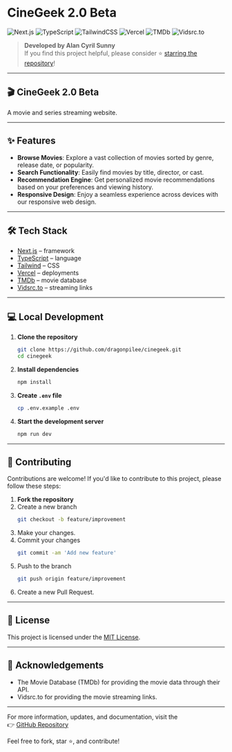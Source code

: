 # CineGeek 2.0 Beta

![Next.js](https://img.shields.io/badge/Framework-Next.js-black)
![TypeScript](https://img.shields.io/badge/Language-TypeScript-blue)
![TailwindCSS](https://img.shields.io/badge/CSS-Tailwind-38bdf8)
![Vercel](https://img.shields.io/badge/Deploy-Vercel-black)
![TMDb](https://img.shields.io/badge/Data-TMDb-01b4e4)
![Vidsrc.to](https://img.shields.io/badge/Streaming-Vidsrc.to-purple)

> **Developed by Alan Cyril Sunny**  
> If you find this project helpful, please consider ⭐ [starring the repository](https://github.com/dragonpilee/cinegeek)!

---

## 🎬 CineGeek 2.0 Beta

A movie and series streaming website.

---

## ✨ Features

- **Browse Movies**: Explore a vast collection of movies sorted by genre, release date, or popularity.
- **Search Functionality**: Easily find movies by title, director, or cast.
- **Recommendation Engine**: Get personalized movie recommendations based on your preferences and viewing history.
- **Responsive Design**: Enjoy a seamless experience across devices with our responsive web design.

---

## 🛠️ Tech Stack

- [Next.js](https://nextjs.org/) – framework
- [TypeScript](https://www.typescriptlang.org/) – language
- [Tailwind](https://tailwindcss.com/) – CSS
- [Vercel](https://vercel.com/) – deployments
- [TMDb](https://www.themoviedb.org/) – movie database
- [Vidsrc.to](https://vidsrc.to/) – streaming links

---

## 💻 Local Development

1. **Clone the repository**
   ```bash
   git clone https://github.com/dragonpilee/cinegeek.git
   cd cinegeek
   ```
2. **Install dependencies**
   ```bash
   npm install
   ```
3. **Create `.env` file**
   ```bash
   cp .env.example .env
   ```
4. **Start the development server**
   ```bash
   npm run dev
   ```

---

## 🤝 Contributing

Contributions are welcome! If you'd like to contribute to this project, please follow these steps:

1. **Fork the repository**
2. Create a new branch  
   ```bash
   git checkout -b feature/improvement
   ```
3. Make your changes.
4. Commit your changes  
   ```bash
   git commit -am 'Add new feature'
   ```
5. Push to the branch  
   ```bash
   git push origin feature/improvement
   ```
6. Create a new Pull Request.

---

## 📄 License

This project is licensed under the [MIT License](LICENSE).

---

## 🙏 Acknowledgements

- The Movie Database (TMDb) for providing the movie data through their API.
- Vidsrc.to for providing the movie streaming links.

---

For more information, updates, and documentation, visit the  
👉 [GitHub Repository](https://github.com/dragonpilee/cinegeek)

Feel free to fork, star ⭐, and contribute!
